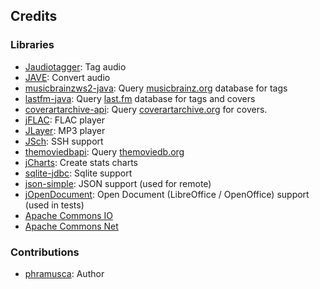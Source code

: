 ## Credits

###  Libraries

* [Jaudiotagger](http://www.jthink.net/jaudiotagger/): Tag audio
* [JAVE](http://www.sauronsoftware.it/projects/jave/): Convert audio
* [musicbrainzws2-java](https://github.com/schnatterer/musicbrainzws2-java): Query [musicbrainz.org](http://musicbrainz.org/) database for tags
* [lastfm-java](https://github.com/jkovacs/lastfm-java): Query [last.fm](http://www.last.fm/) database for tags and covers
* [coverartarchive-api](https://github.com/lastfm/coverartarchive-api): Query [coverartarchive.org](https://coverartarchive.org/) for covers.
* [jFLAC](http://jflac.sourceforge.net/): FLAC player
* [JLayer](http://www.javazoom.net/javalayer/javalayer.html): MP3 player
* [JSch](http://www.jcraft.com/jsch/): SSH support
* [themoviedbapi](https://github.com/holgerbrandl/themoviedbapi): Query [themoviedb.org](http://themoviedb.org/)
* [jCharts](http://jcharts.sourceforge.net/): Create stats charts
* [sqlite-jdbc](https://bitbucket.org/xerial/sqlite-jdbc): Sqlite support
* [json-simple](https://github.com/fangyidong/json-simple): JSON support (used for remote)
* [jOpenDocument](http://jopendocument.org/): Open Document (LibreOffice / OpenOffice) support (used in tests)
* [Apache Commons IO](https://commons.apache.org/proper/commons-io/)
* [Apache Commons Net](https://commons.apache.org/proper/commons-net/)

### Contributions

* [phramusca](https://github.com/phramusca): Author
